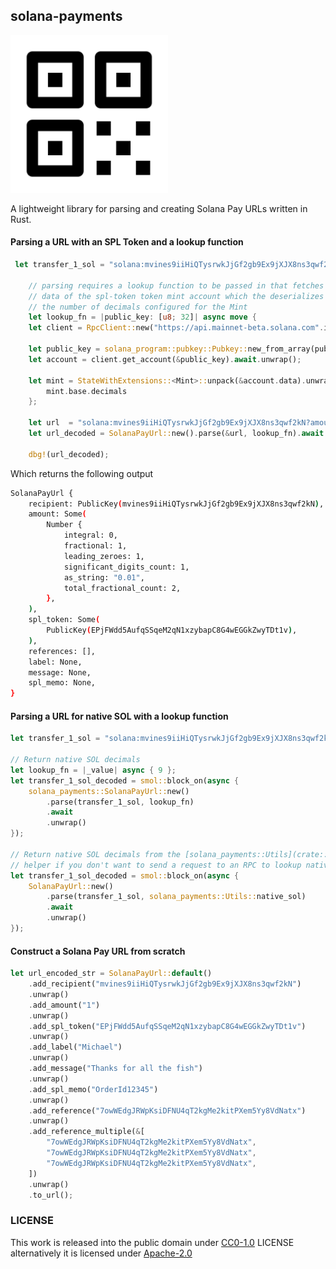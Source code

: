 ## solana-payments
<img src="https://raw.githubusercontent.com/448-engineering/SolanaPayments/master/Brand-Collateral/solana-payments-icon.svg" alt="Solana Payments Logo" width=50%>

A lightweight library for parsing and creating Solana Pay URLs written in Rust.

#### Parsing a URL with an SPL Token and a lookup function
```rust
 let transfer_1_sol = "solana:mvines9iiHiQTysrwkJjGf2gb9Ex9jXJX8ns3qwf2kN?amount=1&label=Michael&message=Thanks%20for%20all%20the%20fish&memo=OrderId12345";

    // parsing requires a lookup function to be passed in that fetches the account
    // data of the spl-token token mint account which the deserializes it's data to get 
    // the number of decimals configured for the Mint
    let lookup_fn = |public_key: [u8; 32]| async move {
    let client = RpcClient::new("https://api.mainnet-beta.solana.com".into());

    let public_key = solana_program::pubkey::Pubkey::new_from_array(public_key);
    let account = client.get_account(&public_key).await.unwrap();

    let mint = StateWithExtensions::<Mint>::unpack(&account.data).unwrap();
        mint.base.decimals
    };

    let url  = "solana:mvines9iiHiQTysrwkJjGf2gb9Ex9jXJX8ns3qwf2kN?amount=0.01&spl-token=EPjFWdd5AufqSSqeM2qN1xzybapC8G4wEGGkZwyTDt1v";
    let url_decoded = SolanaPayUrl::new().parse(&url, lookup_fn).await.unwrap();

    dbg!(url_decoded);
```

Which returns the following output
```sh
SolanaPayUrl {
    recipient: PublicKey(mvines9iiHiQTysrwkJjGf2gb9Ex9jXJX8ns3qwf2kN),
    amount: Some(
        Number {
            integral: 0,
            fractional: 1,
            leading_zeroes: 1,
            significant_digits_count: 1,
            as_string: "0.01",
            total_fractional_count: 2,
        },
    ),
    spl_token: Some(
        PublicKey(EPjFWdd5AufqSSqeM2qN1xzybapC8G4wEGGkZwyTDt1v),
    ),
    references: [],
    label: None,
    message: None,
    spl_memo: None,
}
```
#### Parsing a URL for native SOL with a lookup function
```rust
let transfer_1_sol = "solana:mvines9iiHiQTysrwkJjGf2gb9Ex9jXJX8ns3qwf2kN?amount=1&label=Michael&message=Thanks%20for%20all%20the%20fish&memo=OrderId12345";

// Return native SOL decimals
let lookup_fn = |_value| async { 9 };
let transfer_1_sol_decoded = smol::block_on(async {
    solana_payments::SolanaPayUrl::new()
        .parse(transfer_1_sol, lookup_fn)
        .await
        .unwrap()
});

// Return native SOL decimals from the [solana_payments::Utils](crate::Utils::native_sol)
// helper if you don't want to send a request to an RPC to lookup native SOL decimals
let transfer_1_sol_decoded = smol::block_on(async {
    SolanaPayUrl::new()
        .parse(transfer_1_sol, solana_payments::Utils::native_sol)
        .await
        .unwrap()
});
```

#### Construct a Solana Pay URL from scratch
```rust
let url_encoded_str = SolanaPayUrl::default()
    .add_recipient("mvines9iiHiQTysrwkJjGf2gb9Ex9jXJX8ns3qwf2kN")
    .unwrap()
    .add_amount("1")
    .unwrap()
    .add_spl_token("EPjFWdd5AufqSSqeM2qN1xzybapC8G4wEGGkZwyTDt1v")
    .unwrap()
    .add_label("Michael")
    .unwrap()
    .add_message("Thanks for all the fish")
    .unwrap()
    .add_spl_memo("OrderId12345")
    .unwrap()
    .add_reference("7owWEdgJRWpKsiDFNU4qT2kgMe2kitPXem5Yy8VdNatx")
    .unwrap()
    .add_reference_multiple(&[
        "7owWEdgJRWpKsiDFNU4qT2kgMe2kitPXem5Yy8VdNatx",
        "7owWEdgJRWpKsiDFNU4qT2kgMe2kitPXem5Yy8VdNatx",
        "7owWEdgJRWpKsiDFNU4qT2kgMe2kitPXem5Yy8VdNatx",
    ])
    .unwrap()
    .to_url();

```



### LICENSE
This work is released into the public domain under [CC0-1.0](https://choosealicense.com/licenses/cc0-1.0/#) LICENSE alternatively it is licensed under [Apache-2.0](https://choosealicense.com/licenses/apache-2.0/)